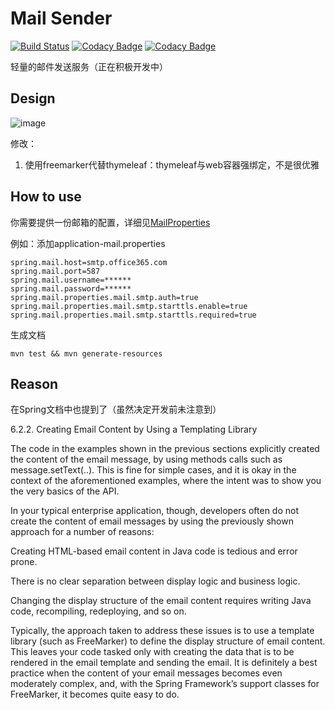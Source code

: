 # Mail Sender
[![Build Status](https://www.travis-ci.org/jiangtj/mail-sender.svg?branch=master)](https://www.travis-ci.org/jiangtj/mail-sender)
[![Codacy Badge](https://api.codacy.com/project/badge/Grade/0ade707e15e4443fa5ec79eaa0e0145d)](https://www.codacy.com/manual/116749895/mail-sender?utm_source=github.com&amp;utm_medium=referral&amp;utm_content=jiangtj/mail-sender&amp;utm_campaign=Badge_Grade)
[![Codacy Badge](https://api.codacy.com/project/badge/Coverage/0ade707e15e4443fa5ec79eaa0e0145d)](https://www.codacy.com/manual/116749895/mail-sender?utm_source=github.com&utm_medium=referral&utm_content=jiangtj/mail-sender&utm_campaign=Badge_Coverage)

轻量的邮件发送服务（正在积极开发中）

## Design

![image](https://user-images.githubusercontent.com/15902347/64757270-2b374880-d564-11e9-9a36-d319f7aad1b1.png)

修改：

1. 使用freemarker代替thymeleaf：thymeleaf与web容器强绑定，不是很优雅

## How to use

你需要提供一份邮箱的配置，详细见[MailProperties](https://github.com/spring-projects/spring-boot/blob/v2.1.8.RELEASE/spring-boot-project/spring-boot-autoconfigure/src/main/java/org/springframework/boot/autoconfigure/mail/MailProperties.java)

例如：添加application-mail.properties

```properties
spring.mail.host=smtp.office365.com
spring.mail.port=587
spring.mail.username=******
spring.mail.password=******
spring.mail.properties.mail.smtp.auth=true
spring.mail.properties.mail.smtp.starttls.enable=true
spring.mail.properties.mail.smtp.starttls.required=true
```

生成文档
```shell script
mvn test && mvn generate-resources
```

## Reason

在Spring文档中也提到了（虽然决定开发前未注意到）

6.2.2. Creating Email Content by Using a Templating Library

The code in the examples shown in the previous sections explicitly created the content of the email message, by using methods calls such as message.setText(..). This is fine for simple cases, and it is okay in the context of the aforementioned examples, where the intent was to show you the very basics of the API.

In your typical enterprise application, though, developers often do not create the content of email messages by using the previously shown approach for a number of reasons:

Creating HTML-based email content in Java code is tedious and error prone.

There is no clear separation between display logic and business logic.

Changing the display structure of the email content requires writing Java code, recompiling, redeploying, and so on.

Typically, the approach taken to address these issues is to use a template library (such as FreeMarker) to define the display structure of email content. This leaves your code tasked only with creating the data that is to be rendered in the email template and sending the email. It is definitely a best practice when the content of your email messages becomes even moderately complex, and, with the Spring Framework’s support classes for FreeMarker, it becomes quite easy to do.
